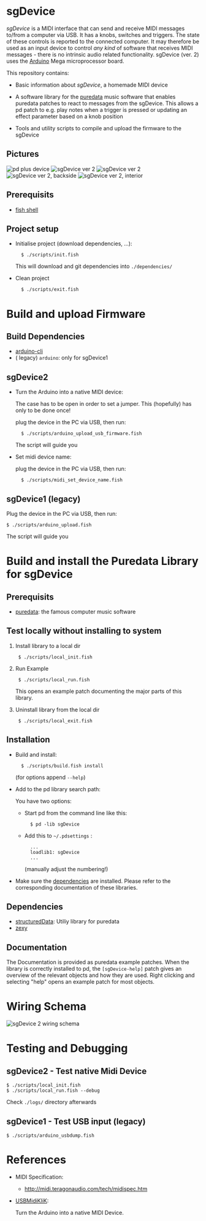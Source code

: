 # sgDevice

*sgDevice* is a MIDI interface that can send and receive MIDI messages to/from a computer via USB.
It has a knobs, switches and triggers. The state of these controls is reported to the connected computer.
It may therefore be used as an input device to control *any kind* of software that receives MIDI messages - there is no intrinsic audio related functionality.
sgDevice (ver. 2) uses the [Arduino](https://www.arduino.cc/) Mega microprocessor board.

This repository contains:

- Basic information about *sgDevice*, a homemade MIDI device

- A software library for the [puredata](https://puredata.info/) music software that enables puredata patches to react to messages from the sgDevice. This allows a pd patch to e.g. play notes when a trigger is pressed or updating an effect parameter based on a knob position

- Tools and utility scripts to compile and upload the firmware to the sgDevice

## Pictures

![pd plus device](img/small/pd-plus-device.jpg)
![sgDevice ver 2](img/small/20190827_135715.jpg)
![sgDevice ver 2](img/small/20190827_140000.jpg)
![sgDevice ver 2, backside](img/small/20190827_140756.jpg)
![sgDevice ver 2, interior](img/small/20190822_131132.jpg)

## Prerequisits

- [fish shell](https://fishshell.com/)

## Project setup

- Initialise project (download dependencies, ...):

		$ ./scripts/init.fish
	
	This will download and git dependencies into `./dependencies/`

- Clean project

		$ ./scripts/exit.fish

# Build and upload Firmware

## Build Dependencies

- [arduino-cli](https://github.com/arduino/arduino-cli)
- ( legacy) `arduino`: only for sgDevice1

## sgDevice2

- Turn the Arduino into a native MIDI device:

    The case has to be open in order to set a jumper.
    This (hopefully) has only to be done once!

    plug the device in the PC via USB, then run:

        $ ./scripts/arduino_upload_usb_firmware.fish

    The script will guide you

- Set midi device name:

    plug the device in the PC via USB, then run:

        $ ./scripts/midi_set_device_name.fish

## sgDevice1 (legacy)

Plug the device in the PC via USB, then run:

    $ ./scripts/arduino_upload.fish

The script will guide you

# Build and install the Puredata Library for sgDevice

## Prerequisits

- [puredata](https://puredata.info/): the famous computer music software

## Test locally without installing to system

1. Install library to a local dir

		$ ./scripts/local_init.fish

2. Run Example

		$ ./scripts/local_run.fish

	This opens an example patch documenting the major parts of this library.

3. Uninstall library from the local dir

		$ ./scripts/local_exit.fish

## Installation

- Build and install:

        $ ./scripts/build.fish install

    (for options append `--help`)

- Add to the pd library search path:

	You have two options:

	- Start pd from the command line like this:

			$ pd -lib sgDevice

	- Add this to `~/.pdsettings` :

			...
			loadlib1: sgDevice
			...

	    (manually adjust the numbering!)

- Make sure the [dependencies](#dependencies) are installed. Please refer to the corresponding documentation of these libraries.

## Dependencies

- [structuredData](https://github.com/EsGeh/structuredData): Utiliy library for puredata
- [zexy](https://git.iem.at/pd/zexy)

## Documentation

The Documentation is provided as puredata example patches.
When the library is correctly installed to pd, the `[sgDevice-help]` patch gives an overview of the relevant objects and how they are used.
Right clicking and selecting "help" opens an example patch for most objects.

# Wiring Schema

![sgDevice 2 wiring schema](img/sgDevice2_wiring.svg)

# Testing and Debugging

## sgDevice2 - Test native Midi Device

	$ ./scripts/local_init.fish
	$ ./scripts/local_run.fish --debug

Check `./logs/` directory afterwards

## sgDevice1 - Test USB input (legacy)

	$ ./scripts/arduino_usbdump.fish

# References

- MIDI Specification:

	- <http://midi.teragonaudio.com/tech/midispec.htm>

- [USBMidiKliK](https://github.com/EsGeh/USBMidiKliK.git):

	Turn the Arduino into a native MIDI Device.
